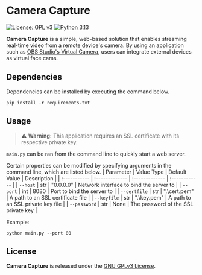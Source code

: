 # Camera Capture
[![License: GPL v3](https://img.shields.io/badge/License-GPLv3-blue.svg)](https://www.gnu.org/licenses/gpl-3.0.en.html)
[![Python 3.13](https://img.shields.io/badge/python-3.13-blue.svg)](https://www.python.org/)

**Camera Capture** is a simple, web-based solution that enables streaming real-time video from a remote device's camera. By using an application such as [OBS Studio's Virtual Camera](https://obsproject.com/), users can integrate external devices as virtual face cams.

## Dependencies
Dependencies can be installed by executing the command below.
```
pip install -r requirements.txt
```

## Usage
> ⚠️ **Warning:** This application requires an SSL certificate with its respective private key.

`main.py` can be ran from the command line to quickly start a web server.

Certain properties can be modified by specifying arguments in the command line, which are listed below.
| Parameter | Value Type | Default Value | Description |
| :----------- | :------------- | :------------- | :------------ |
| `--host` | str | "0.0.0.0" | Network interface to bind the server to |
| `--port` | int | 8080 | Port to bind the server to |
| `--certfile` | str | ".\cert.pem" | A path to an SSL certificate file |
| `--keyfile` | str | ".\key.pem" | A path to an SSL private key file |
| `--password` | str | None | The password of the SSL private key |

Example:
```
python main.py --port 80
```
 ## License
 **Camera Capture** is released under the [GNU GPLv3 License](https://www.gnu.org/licenses/gpl-3.0.en.html).
